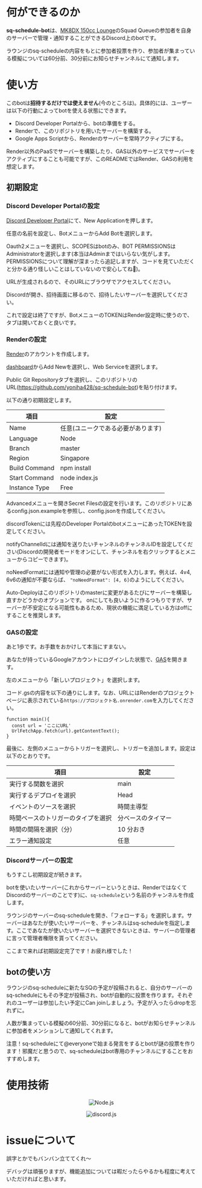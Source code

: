 # 何ができるのか
**sq-schedule-bot**は、[MK8DX 150cc Lounge](https://www.mk8dx-lounge.com/)のSquad Queueの参加者を自身のサーバーで管理・通知することができるDiscord上のbotです。

ラウンジのsq-scheduleの内容をもとに参加者投票を作り、参加者が集まっている模擬については60分前、30分前にお知らせチャンネルにて通知します。

# 使い方
このbotは**招待するだけでは使えません**(今のところは)。具体的には、ユーザーは以下の行動によってbotを使える状態にできます。


* Discord Developer Portalから、botの準備をする。
* Renderで、このリポジトリを用いたサーバーを構築する。
* Google Apps Scriptから、Renderのサーバーを常時アクティブにする。

Render以外のPaaSでサーバーを構築したり、GAS以外のサービスでサーバーをアクティブにすることも可能ですが、このREADMEではRender、GASの利用を想定します。

## 初期設定

### Discord Developer Portalの設定
[Discord Developer Portal](https://discord.com/developers/applications)にて、New Applicationを押します。

任意の名前を設定し、BotメニューからAdd Botを選択します。

Oauth2メニューを選択し、SCOPESはbotのみ、BOT PERMISSIONSはAdministratorを選択します(本当はAdminまではいらない気がします。PERMISSIONSについて理解が深まったら追記しますが、コードを見ていただくと分かる通り怪しいことはしていないので安心してね💋)。

URLが生成されるので、そのURLにブラウザでアクセスしてください。

Discordが開き、招待画面に移るので、招待したいサーバーを選択してください。

これで設定は終了ですが、BotメニューのTOKENはRender設定時に使うので、タブは開いておくと良いです。

### Renderの設定
[Render](render.com/)のアカウントを作成します。

[dashboard](https://dashboard.render.com/)からAdd Newを選択し、Web Serviceを選択します。

Public Git Repositoryタブを選択し、このリポジトリのURL(https://github.com/yoniha428/sq-schedule-bot)を貼り付けます。

以下の通り初期設定します。


| 項目 | 設定 |
|---|---|
| Name | 任意(ユニークである必要があります) |
| Language | Node |
| Branch | master |
| Region | Singapore |
| Build Command | npm install |
| Start Command | node index.js |
| Instance Type | Free |

Advancedメニューを開きSecret Filesの設定を行います。このリポジトリにあるconfig.json.exampleを参照し、config.jsonを作成してください。

discordTokenには先程のDeveloper PortalのbotメニューにあったTOKENを設定してください。

notifyChannelIdには通知を送りたいチャンネルのチャンネルIDを設定してください(Discordの開発者モードをオンにして、チャンネルを右クリックするとメニューからコピーできます)。

noNeedFormatには通知や管理の必要がない形式を入力します。例えば、4v4, 6v6の通知が不要ならば、
```"noNeedFormat": [4, 6]```のようにしてください。

Auto-Deployはこのリポジトリのmasterに変更があるたびにサーバーを構築し直すかどうかのオプションです。
onにしても良いように作るつもりですが、サーバーが不安定になる可能性もあるため、現状の機能に満足している方はoffにすることを推奨します。

### GASの設定
あと1歩です。お手数をおかけして本当にすまない。

あなたが持っているGoogleアカウントにログインした状態で、[GAS](https://script.google.com/home)を開きます。

左のメニューから「新しいプロジェクト」を選択します。

コード.gsの内容を以下の通りにします。なお、URLにはRenderのプロジェクトページに表示されている`https://プロジェクト名.onrender.com`を入力してください。

```
function main(){
  const url = 'ここにURL'
  UrlFetchApp.fetch(url).getContentText();
}
```

最後に、左側のメニューからトリガーを選択し、トリガーを追加します。設定は以下のとおりです。

| 項目 | 設定 |
|---|---|
| 実行する関数を選択 | main |
| 実行するデプロイを選択 | Head |
| イベントのソースを選択 | 時間主導型 |
| 時間ベースのトリガーのタイプを選択 | 分ベースのタイマー |
| 時間の間隔を選択（分） | 10 分おき |
| エラー通知設定 | 任意 |

### Discordサーバーの設定
もうすこし初期設定が続きます。

botを使いたいサーバー(これからサーバーというときは、RenderではなくてDiscordのサーバーのことです)に、`sq-schedule`という名前のチャンネルを作成します。

ラウンジのサーバーのsq-scheduleを開き、「フォローする」を選択します。サーバーはあなたが使いたいサーバーを、チャンネルはsq-scheduleを指定します。ここであなたが使いたいサーバーを選択できないときは、サーバーの管理者に言って管理者権限を貰ってください。

ここまで来れば初期設定完了です！お疲れ様でした！


## botの使い方
ラウンジのsq-scheduleに新たなSQの予定が投稿されると、自分のサーバーのsq-scheduleにもその予定が投稿され、botが自動的に投票を作ります。それぞれのユーザーは参加したい予定にCan joinしましょう。予定が入ったらdropを忘れずに。

人数が集まっている模擬の60分前、30分前になると、botがお知らせチャンネルに参加者をメンションして通知してくれます。

注意！sq-scheduleにて@everyoneで始まる発言をするとbotが謎の投票を作ります！邪魔だと思うので、sq-scheduleはbot専用のチャンネルにすることをおすすめします。

# 使用技術
<center>

![Node.js](https://nodejs.org/static/logos/nodejsDark.svg)

![discord.js](https://discord.js.org/logo.svg)

</center>

# issueについて

誤字とかでもバンバン立ててくれ～

デバッグは頑張りますが、機能追加については暇だったらやるかも程度に考えていただければと思います。